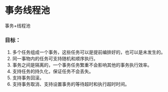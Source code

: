 # 事务线程池
  事务+线程池
### 目标：
1. 多个任务组成一个事务，这些任务可以是提前编排好的，也可以是未发生的。
2. 同一事物内的任务可支持随机和顺序执行。
3. 事务之间是隔离的，一个事务任务繁重不会影响其他的事务执行效率。
4. 支持任务的持久化，保证任务不会丢失。
5. 支持事务回滚。
6. 支持事务取消、支持设置事务的等待超时和执行超时时间。
